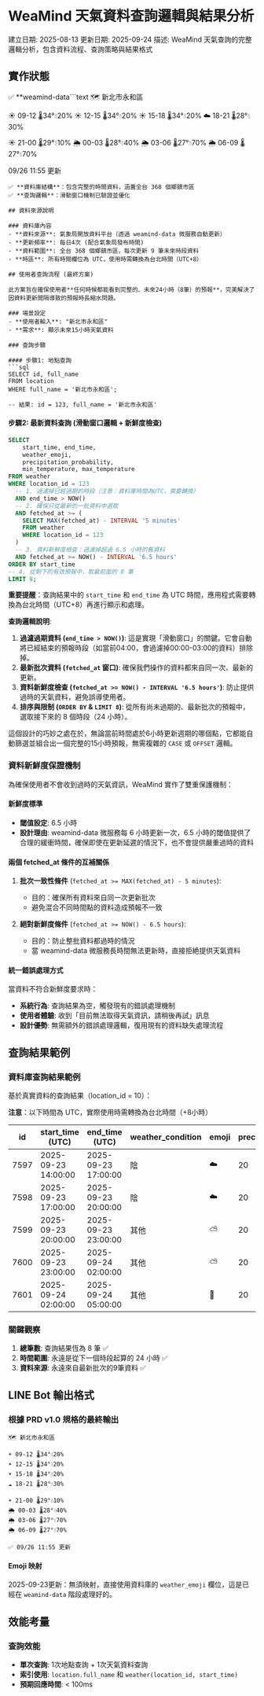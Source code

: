 # WeaMind 天氣資料查詢邏輯與結果分析

建立日期: 2025-08-13
更新日期: 2025-09-24
描述: WeaMind 天氣查詢的完整邏輯分析，包含資料流程、查詢策略與結果格式

## 實作狀態
✅ **weamind-data```text
🗺️ 新北市永和區

☀️ 09-12 🌡️34°💧20%
☀️ 12-15 🌡️34°💧20%
☀️ 15-18 🌡️34°💧20%
☁️ 18-21 🌡️28°💧30%

☀️ 21-00 🌡️29°💧10%
🌦️ 00-03 🌡️28°💧40%
🌦️ 03-06 🌡️27°💧70%
🌦️ 06-09 🌡️27°💧70%

09/26 11:55 更新
```運行，提供完整的天氣資料更新服務
✅ **資料庫結構**：包含完整的時間資料，涵蓋全台 368 個鄉鎮市區
✅ **查詢邏輯**：滑動窗口機制已驗證並優化

## 資料來源說明

### 資料庫內容
- **資料來源**: 氣象局開放資料平台（透過 weamind-data 微服務自動更新）
- **更新頻率**: 每日4次 (配合氣象局發布時間)
- **資料範圍**: 全台 368 個鄉鎮市區，每次更新 9 筆未來時段資料
- **時區**: 所有時間欄位為 UTC，使用時需轉換為台北時間（UTC+8）

## 使用者查詢流程 (最終方案)

此方案旨在確保使用者**任何時候都能看到完整的、未來24小時（8筆）的預報**，完美解決了因資料更新間隔導致的預報時長縮水問題。

### 場景設定
- **使用者輸入**: "新北市永和區"
- **需求**: 顯示未來15小時天氣資料

### 查詢步驟

#### 步驟1: 地點查詢
```sql
SELECT id, full_name
FROM location
WHERE full_name = '新北市永和區';

-- 結果: id = 123, full_name = '新北市永和區'
```

#### 步驟2: 最新資料查詢 (滑動窗口邏輯 + 新鮮度檢查)
```sql
SELECT
    start_time, end_time,
    weather_emoji,
    precipitation_probability,
    min_temperature, max_temperature
FROM weather
WHERE location_id = 123
  -- 1. 過濾掉已經過期的時段（注意：資料庫時間為UTC，需要轉換）
  AND end_time > NOW()
  -- 2. 確保只從最新的一批資料中選取
  AND fetched_at >= (
    SELECT MAX(fetched_at) - INTERVAL '5 minutes'
    FROM weather
    WHERE location_id = 123
  )
  -- 3. 資料新鮮度檢查：過濾掉超過 6.5 小時的舊資料
  AND fetched_at >= NOW() - INTERVAL '6.5 hours'
ORDER BY start_time
-- 4. 從剩下的有效預報中，取最前面的 8 筆
LIMIT 8;
```

**重要提醒**：查詢結果中的 `start_time` 和 `end_time` 為 UTC 時間，應用程式需要轉換為台北時間（UTC+8）再進行顯示和處理。

**查詢邏輯說明**:
1.  **過濾過期資料 (`end_time > NOW()`)**: 這是實現「滑動窗口」的關鍵。它會自動將已經結束的預報時段（如當前04:00，會過濾掉00:00-03:00的資料）排除掉。
2.  **最新批次資料 (`fetched_at` 窗口)**: 確保我們操作的資料都來自同一次、最新的更新。
3.  **資料新鮮度檢查 (`fetched_at >= NOW() - INTERVAL '6.5 hours'`)**: 防止提供過時的天氣資料，避免誤導使用者。
4.  **排序與限制 (`ORDER BY` & `LIMIT 8`)**: 從所有尚未過期的、最新批次的預報中，選取接下來的 8 個時段（24 小時）。

這個設計的巧妙之處在於，無論當前時間處於6小時更新週期的哪個點，它都能自動篩選並組合出一個完整的15小時預報，無需複雜的 `CASE` 或 `OFFSET` 邏輯。

### 資料新鮮度保證機制

為確保使用者不會收到過時的天氣資訊，WeaMind 實作了雙重保護機制：

#### 新鮮度標準
- **閾值設定**: 6.5 小時
- **設計理由**: weamind-data 微服務每 6 小時更新一次，6.5 小時的閾值提供了合理的緩衝時間，確保即使在更新延遲的情況下，也不會提供嚴重過時的資料

#### 兩個 fetched_at 條件的互補關係
1. **批次一致性條件** (`fetched_at >= MAX(fetched_at) - 5 minutes`):
   - 目的：確保所有資料來自同一次更新批次
   - 避免混合不同時間點的資料造成預報不一致

2. **絕對新鮮度條件** (`fetched_at >= NOW() - 6.5 hours`):
   - 目的：防止整批資料都過時的情況
   - 當 weamind-data 微服務長時間無法更新時，直接拒絶提供天氣資料

#### 統一錯誤處理方式
當資料不符合新鮮度要求時：
- **系統行為**: 查詢結果為空，觸發現有的錯誤處理機制
- **使用者體驗**: 收到「目前無法取得天氣資訊，請稍後再試」訊息
- **設計優勢**: 無需額外的錯誤處理邏輯，復用現有的資料缺失處理流程

## 查詢結果範例

### 資料庫查詢結果範例

基於真實資料的查詢結果（location_id = 10）：

**注意**：以下時間為 UTC，實際使用時需轉換為台北時間（+8小時）

| id   | start_time (UTC)    | end_time (UTC)      | weather_condition | emoji | precipitation | min_temp | max_temp | fetched_at (UTC)    |
| ---- | ------------------- | ------------------- | ----------------- | ----- | ------------- | -------- | -------- | ------------------- |
| 7597 | 2025-09-23 14:00:00 | 2025-09-23 17:00:00 | 陰                | ☁️     | 20            | 26       | 28       | 2025-09-23 01:46:57 |
| 7598 | 2025-09-23 17:00:00 | 2025-09-23 20:00:00 | 陰                | ☁️     | 20            | 29       | 31       | 2025-09-23 01:46:57 |
| 7599 | 2025-09-23 20:00:00 | 2025-09-23 23:00:00 | 其他              | ⛅️     | 20            | 31       | 31       | 2025-09-23 01:46:57 |
| 7600 | 2025-09-23 23:00:00 | 2025-09-24 02:00:00 | 其他              | ⛅️     | 20            | 29       | 31       | 2025-09-23 01:46:57 |
| 7601 | 2025-09-24 02:00:00 | 2025-09-24 05:00:00 | 其他              | 🌌     | 20            | 28       | 29       | 2025-09-23 01:46:57 |

### 關鍵觀察

1. **總筆數**: 查詢結果恆為 8 筆 ✅
2. **時間範圍**: 永遠是從下一個時段起算的 24 小時 ✅
3. **資料來源**: 永遠來自最新批次的9筆資料 ✅

## LINE Bot 輸出格式

### 根據 PRD v1.0 規格的最終輸出

```text
🗺️ 新北市永和區

☀️ 09-12 🌡️34°💧20%
☀️ 12-15 🌡️34°💧20%
☀️ 15-18 🌡️34°💧20%
☁️ 18-21 🌡️28°💧30%

☀️ 21-00 🌡️29°💧10%
🌦️ 00-03 🌡️28°💧40%
🌦️ 03-06 🌡️27°💧70%
🌦️ 06-09 🌡️27°💧70%

✅ 09/26 11:55 更新
```

#### Emoji 映射
2025-09-23更新：無須映射，直接使用資料庫的 `weather_emoji` 欄位，這是已經在 `weamind-data` 階段處理好的。

## 效能考量

### 查詢效能
- **單次查詢**: 1次地點查詢 + 1次天氣資料查詢
- **索引使用**: `location.full_name` 和 `weather(location_id, start_time)`
- **預期回應時間**: < 100ms
